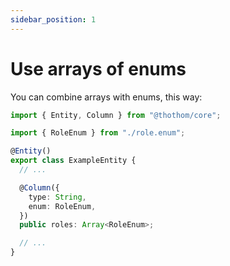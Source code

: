 ```yaml
---
sidebar_position: 1
---
```


# Use arrays of enums

You can combine arrays with enums, this way:

```ts
import { Entity, Column } from "@thothom/core";

import { RoleEnum } from "./role.enum";

@Entity()
export class ExampleEntity {
  // ...

  @Column({
    type: String,
    enum: RoleEnum,
  })
  public roles: Array<RoleEnum>;

  // ...
}
```
